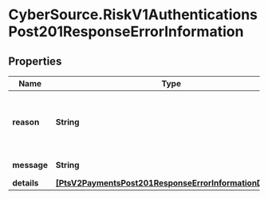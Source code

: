# CyberSource.RiskV1AuthenticationsPost201ResponseErrorInformation

## Properties
Name | Type | Description | Notes
------------ | ------------- | ------------- | -------------
**reason** | **String** | The reason of the status. Possible values are: - &#x60;INVALID_MERCHANT_CONFIGURATION&#x60; - &#x60;CONSUMER_AUTHENTICATION_REQUIRED&#x60; - &#x60;CONSUMER_AUTHENTICATION_FAILED&#x60; - &#x60;AUTHENTICATION_FAILED&#x60;  | [optional] 
**message** | **String** | The detail message related to the status and reason listed above. | [optional] 
**details** | [**[PtsV2PaymentsPost201ResponseErrorInformationDetails]**](PtsV2PaymentsPost201ResponseErrorInformationDetails.md) |  | [optional] 


